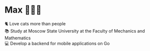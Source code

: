 # Max 👨🏻‍💻
🐈 Love cats more than people\
📚 Study at Moscow State University at the Faculty of Mechanics and Mathematics\
💻 Develop a backend for mobile applications on Go
